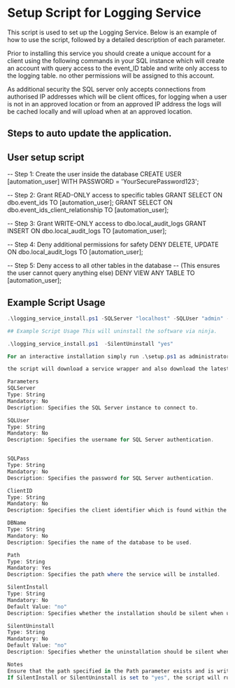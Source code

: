 # Setup Script for Logging Service

This script is used to set up the Logging Service. Below is an example of how to use the script, followed by a detailed description of each parameter.

Prior to installing this service you should create a unique account for a client using the following commands in your SQL instance which will create an account with query access to the event_ID table and write only access to the logging table. no other permissions will be assigned to this account. 

As additional security the SQL server only accepts connections from authorised IP addresses which will be client offices, for logging when a user is not in an approved location or from an approved IP address the logs will be cached locally and will upload when at an approved location. 

## Steps to auto update the application. 



## User setup script

-- Step 1: Create the user inside the database
CREATE USER [automation_user] WITH PASSWORD = 'YourSecurePassword123';

-- Step 2: Grant READ-ONLY access to specific tables
GRANT SELECT ON dbo.event_ids TO [automation_user];
GRANT SELECT ON dbo.event_ids_client_relationship TO [automation_user];

-- Step 3: Grant WRITE-ONLY access to dbo.local_audit_logs
GRANT INSERT ON dbo.local_audit_logs TO [automation_user];

-- Step 4: Deny additional permissions for safety
DENY DELETE, UPDATE ON dbo.local_audit_logs TO [automation_user];

-- Step 5: Deny access to all other tables in the database
-- (This ensures the user cannot query anything else)
DENY VIEW ANY TABLE TO [automation_user];


## Example Script Usage

```powershell
.\logging_service_install.ps1 -SQLServer "localhost" -SQLUser "admin" -SQLPass "password" -ClientID "12345" -DBName "LoggingDB" -Path "C:\InstallPath" -SilentInstall "yes" -SilentUninstall "no"

## Example Script Usage This will uninstall the software via ninja. 

.\logging_service_install.ps1  -SilentUninstall "yes"

For an interactive installation simply run .\setup.ps1 as administrator and it will prompt you for entries.

the script will download a service wrapper and also download the latest application from github and when running as a service will periodically check for a newer version of the application for which is auto updates itself. 

Parameters
SQLServer
Type: String
Mandatory: No
Description: Specifies the SQL Server instance to connect to.

SQLUser
Type: String
Mandatory: No
Description: Specifies the username for SQL Server authentication.


SQLPass
Type: String
Mandatory: No
Description: Specifies the password for SQL Server authentication.

ClientID
Type: String
Mandatory: No
Description: Specifies the client identifier which is found within the automation database and is used to identify client records for filtering.

DBName
Type: String
Mandatory: No
Description: Specifies the name of the database to be used.

Path
Type: String
Mandatory: Yes
Description: Specifies the path where the service will be installed.

SilentInstall
Type: String
Mandatory: No
Default Value: "no"
Description: Specifies whether the installation should be silent when used for remote deployment. Accepts "yes" or "no".

SilentUninstall
Type: String
Mandatory: No
Default Value: "no"
Description: Specifies whether the uninstallation should be silent when used for remote uninstall. Accepts "yes" or "no".

Notes
Ensure that the path specified in the Path parameter exists and is writable.
If SilentInstall or SilentUninstall is set to "yes", the script will run without prompting for user input.